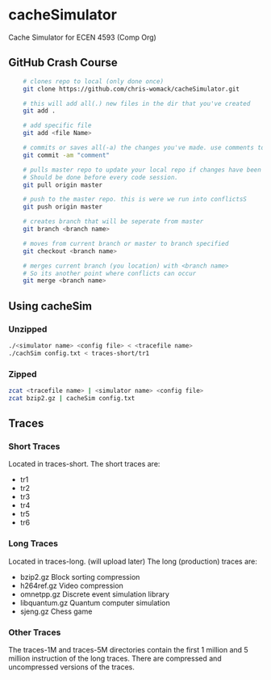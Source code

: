# cacheSimulator
Cache Simulator for ECEN 4593 (Comp Org)

## GitHub Crash Course

```bash
	# clones repo to local (only done once)
	git clone https://github.com/chris-womack/cacheSimulator.git

	# this will add all(.) new files in the dir that you've created
	git add .

	# add specific file
	git add <file Name>

	# commits or saves all(-a) the changes you've made. use comments to keep track (-m)
	git commit -am "comment"

	# pulls master repo to update your local repo if changes have been made. 
	# Should be done before every code session.
	git pull origin master

	# push to the master repo. this is were we run into conflictsS
	git push origin master

	# creates branch that will be seperate from master
	git branch <branch name>

	# moves from current branch or master to branch specified
	git checkout <branch name>

	# merges current branch (you location) with <branch name> 
	# So its another point where conflicts can occur
	git merge <branch name>

```

## Using cacheSim
### Unzipped
```bash
./<simulator name> <config file> < <tracefile name>
./cachSim config.txt < traces-short/tr1
```
### Zipped
```bash
zcat <tracefile name> | <simulator name> <config file>
zcat bzip2.gz | cacheSim config.txt
```

## Traces
### Short Traces
Located in traces-short.
The short traces are:

  * tr1
  * tr2
  * tr3
  * tr4
  * tr5
  * tr6

### Long Traces
Located in traces-long. (will upload later)
The long (production) traces are:

* bzip2.gz 			Block sorting compression
* h264ref.gz 		Video compression
* omnetpp.gz 		Discrete event simulation library
* libquantum.gz 	Quantum computer simulation
* sjeng.gz 			Chess game

### Other Traces
The traces-1M and traces-5M directories contain the first 1 million
and 5 million instruction of the long traces. There are compressed and uncompressed versions of
the traces.
